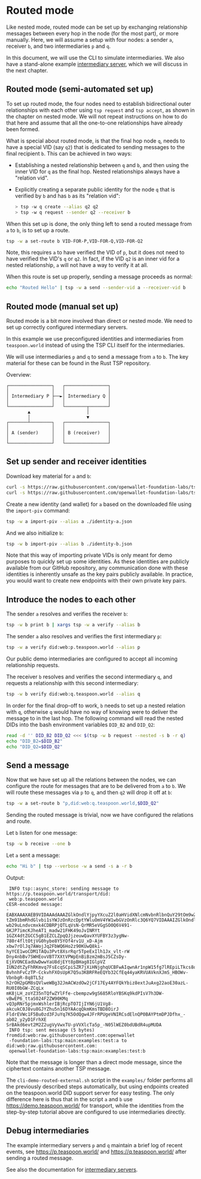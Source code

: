 # Routed mode

Like nested mode, routed mode can be set up by exchanging relationship messages between every hop in the node (for the most part), or more manually. Here, we will assume a setup with four nodes: a sender `a`, receiver `b`, and two intermediaries `p` and `q`.

In this document, we will use the CLI to simulate intermediaries. We also have a stand-alone example [intermediary server](../intermediary.md), which we will discuss in the next chapter.


## Routed mode (semi-automated set up)

To set up routed mode, the four nodes need to establish bidirectional outer relationships with each other using `tsp request` and
`tsp accept`, as shown in the chapter on nested mode. We will not repeat instructions on how to do that here and assume that all the one-to-one relationships have already
been formed.

What is special about routed mode, is that the final hop node `q`, needs to have a special VID (say `q2`) that is dedicated to sending
messages to the final recipient `b`. This can be achieved in two ways:

* Establishing a nested relationship between `q` and `b`, and then using the inner VID for `q` as the final hop. Nested relationships always have a "relation vid".
* Explicitly creating a separate public identity for the node `q` that is verified by `b` and has `b` as its "relation vid":

  ```sh
  > tsp -w q create --alias q2 q2
  > tsp -w q request --sender q2 --receiver b
  ```

When this set up is done, the only thing left to send a routed message from `a` to `b`, is to set up a route.

```sh
tsp -w a set-route b VID-FOR-P,VID-FOR-Q,VID-FOR-Q2
```
Note, this requires `a` to have verified the VID of `p`, but it does not need to have verified the VID's `q` or `q2`. In fact, if
the VID `q2` is an inner vid for a nested relationship, `a` will not have a way to verify it at all.

When this route is set up properly, sending a message proceeds as normal:
```sh
echo "Routed Hello" | tsp -w a send --sender-vid a --receiver-vid b
```

## Routed mode (manual set up)

Routed mode is a bit more involved than direct or nested mode. We need to
set up correctly configured intermediary servers.

In this example we use preconfigured identities and intermediaries from `teaspoon.world` instead of using the TSP CLI itself for the intermediaries.

We will use intermediaries `p` and `q` to send a message from `a` to `b`.
The key material for these can be found in the Rust TSP repository.

Overview:

```
┌────────────────┐   ┌────────────────┐
│                │   │                │
│ Intermediary P ├──►│ Intermediary Q │
│                │   │                │
└────────────────┘   └────────┬───────┘
        ▲                     │        
        │                     ▼        
┌───────┴────────┐   ┌────────────────┐
│                │   │                │
│ A (sender)     │   │ B (receiver)   │
│                │   │                │
└────────────────┘   └────────────────┘
```

## Set up sender and receiver identities

Download key material for `a` and `b`:

```sh
curl -s https://raw.githubusercontent.com/openwallet-foundation-labs/tsp/main/examples/test/a/piv.json > identity-a.json
curl -s https://raw.githubusercontent.com/openwallet-foundation-labs/tsp/main/examples/test/b/piv.json > identity-b.json
```

Create a new identity (and wallet) for `a` based on the downloaded file using the `import-piv` command:

```sh
tsp -w a import-piv --alias a ./identity-a.json
```

And we also initialize `b`:

```sh
tsp -w b import-piv --alias b ./identity-b.json
```

Note that this way of importing private VIDs is only meant for demo purposes to quickly set up some identities. As these identities are publicly available from our GitHub repository, any communication done with these identities is inherently unsafe as the key pairs publicly available. In practice, you would want to create new endpoints with their own private key pairs.

## Introduce the nodes to each other

The sender `a` resolves and verifies the receiver `b`:
```sh
tsp -w b print b | xargs tsp -w a verify --alias b
```

The sender `a` also resolves and verifies the first intermediary `p`:
```sh
tsp -w a verify did:web:p.teaspoon.world --alias p
```

Our public demo intermediaries are configured to accept all incoming relationship requests.

The receiver `b` resolves and verifies the second intermediary `q`, and requests a relationship with this second intermediary:
```sh
tsp -w b verify did:web:q.teaspoon.world --alias q
```

In order for the final drop-off to work, `b` needs to set up a nested relation with `q`, otherwise `q` would have no way of knowing were to deliver the message to in the last hop. The following command will read the nested DIDs into the bash environment variables `DID_B2` and `DID_Q2`:
```sh
read -d '' DID_B2 DID_Q2 <<< $(tsp -w b request --nested -s b -r q)
echo "DID_B2=$DID_B2"
echo "DID_Q2=$DID_Q2"
```

## Send a message

Now that we have set up all the relations between the nodes, we can configure the route for messages that are to be delivered from `a` to `b`. We will route these messages via `p` to `q`, and then `q2` will drop it off at `b`:
```sh
tsp -w a set-route b "p,did:web:q.teaspoon.world,$DID_Q2"
```

Sending the routed message is trivial, now we have configured the relations and route.

Let `b` listen for one message:

```sh
tsp -w b receive --one b
```

Let `a` sent a message:

```sh
echo "Hi b" | tsp --verbose -w a send -s a -r b
```

Output:
```
 INFO tsp::async_store: sending message to https://p.teaspoon.world/transport/did:
 web:p.teaspoon.world
CESR-encoded message:
-EABXAAAXAEB9VIDAAAdAAAZGlkOndlYjpyYXcuZ2l0aHVidXNlcmNvbnRlbnQuY29tOm9wZW53YWxsZXQ
tZm91bmRhdGlvbi1sYWJzOnRzcDptYWluOmV4YW1wbGVzOnRlc3Q6YQ7VIDAAAIZGlkOndlYjpwLnRlYXN
wb29uLndvcmxk4CDBRPjQTLqVsN-QrMR5eVGgSO0Q6V491-GKJP7imcKJheAT1_madw21FHK49oJvINRYt
1GZX4dtZGCC5gB1EZCLZpqQJjzeuwQavXYUFBY3z3ygNw-780r4fltOtjVG0hybe8Y5YOf4rv1U_xD-Ajm
xbw7rOlJq7AWojJq2FbWQ6Ho2z90KUwQ8ki-hyYCE1woCDM1TAQu3Pvt8XsrRqr5TpeExIlh1Jx_vlt-rW
Dny4nbBv7SWHEovVBT7XXtVPWpEnBiBzm2mBsJ5CZsDy-EjXVONCEadUwDwwYaU8djEYt8pBHag8IGlpVZ
IUN2dtZyFhRKmvq7FsEcqSCpiSZR7jXiHNjghqUCBFwAIqwnAr1npW15fg7lREpiLTkcs8oSSZvmEhLaFT
BvhnhFvCzTP-CckvhFXOsUpK7Q5u3KBRFReEQYb32CfEq44yaKRVUAVknXJmS_HBOWv-VbnbgR-8q8TL5z
h2rOH2pGM8sQVlweWBg32JmACWzdOw2jCF17Ey4AYFQkYbiz8extJuAxg22aoE30azL-RU0I0bGW-ZCqLx
mK8jLH_zoYZ35nTQfwZYlFfe-cbempzw9gS685RloYBSKq9kdPIsV7h3DW-vBwEP6_ttaS024F2ZW90KMq
vQ3pRNr5pjmxWshlerIBjRcpTO7IjIYN6jU1Vg8-akcukC0J8vu8GJYZhu5n16DYAAcqQkmKmsTBD8OirJ
FldrEVWc1F5Bu0zd3FJuYq7K5OdQgw4JFrRPUgeVNIRCsdElnQP0BAYPtmDPJDfhx_-ab02_y2yD1FrhXE
SrBAkd6evt2M2Z2ugVyVwxTU-pVVXlcTa5p_-N05lWEZ0bdUBdR4upMUDA
 INFO tsp: sent message (5 bytes) fromdid:web:raw.githubusercontent.com:openwallet
 -foundation-labs:tsp:main:examples:test:a to did:web:raw.githubusercontent.com:
 openwallet-foundation-labs:tsp:main:examples:test:b
```

Note that the message is longer than a direct mode message, since the ciphertext contains another
TSP message.

The `cli-demo-routed-external.sh` script in the `examples/` folder performs all the previously described steps automatically, but using endpoints created on the teaspoon.world DID support server for easy testing. The only difference here is thus that in the script `a` and `b` use <https://demo.teaspoon.world/> for transport, while the identities from the step-by-step tutorial above are configured to use intermediaries directly.

## Debug intermediaries

The example intermediary servers `p` and `q` maintain a brief log of recent events,
see <https://p.teaspoon.world/> and <https://q.teaspoon.world/> after sending a routed message.

See also the documentation for [intermediary servers](../intermediary.md).
